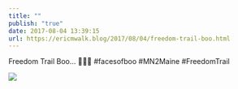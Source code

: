 ```yaml
---
title: ""
publish: "true"
date: 2017-08-04 13:39:15
url: https://ericmwalk.blog/2017/08/04/freedom-trail-boo.html
---
```


Freedom Trail Boo... 🚶‍♀️👻 #facesofboo #MN2Maine #FreedomTrail

![](https://ericmwalk.blog/uploads/2022/adab04e9b9.jpg)